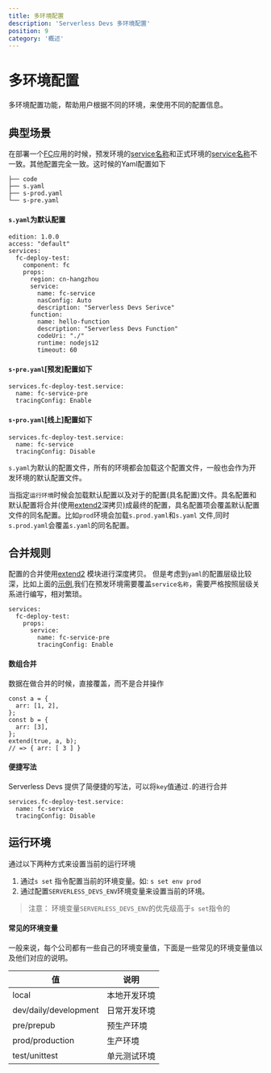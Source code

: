 ```yaml
---
title: 多环境配置
description: 'Serverless Devs 多环境配置'
position: 9
category: '概述'
---
```


# 多环境配置
多环境配置功能，帮助用户根据不同的环境，来使用不同的配置信息。

## 典型场景
在部署一个[FC](https://serverless-devs.com/fc/readme)应用的时候，预发环境的[service名称](https://serverless-devs.com/fc/yaml#service%E5%AD%97%E6%AE%B5)和正式环境的[service名称](https://serverless-devs.com/fc/yaml#service%E5%AD%97%E6%AE%B5)不一致。其他配置完全一致。这时候的Yaml配置如下
```
├── code
├── s.yaml
├── s-prod.yaml
└── s-pre.yaml
```
#### `s.yaml`为默认配置
```
edition: 1.0.0
access: "default"
services:
  fc-deploy-test:
    component: fc
    props:
      region: cn-hangzhou
      service:
        name: fc-service
        nasConfig: Auto
        description: "Serverless Devs Serivce"
      function:
        name: hello-function
        description: "Serverless Devs Function"
        codeUri: "./"
        runtime: nodejs12
        timeout: 60
```
#### `s-pre.yaml`[预发]配置如下
```
services.fc-deploy-test.service:
  name: fc-service-pre
  tracingConfig: Enable
```
#### `s-pro.yaml`[线上]配置如下
```
services.fc-deploy-test.service:
  name: fc-service
  tracingConfig: Disable
```

`s.yaml`为默认的配置文件，所有的环境都会加载这个配置文件，一般也会作为开发环境的默认配置文件。

当指定`运行环境`时候会加载默认配置以及对于的配置(具名配置)文件。具名配置和默认配置将合并(使用[extend2](https://www.npmjs.com/package/extend2)深拷贝)成最终的配置，具名配置项会覆盖默认配置文件的同名配置。比如`prod`环境会加载`s.prod.yaml`和`s.yaml` 文件,同时`s.prod.yaml`会覆盖`s.yaml`的同名配置。

## 合并规则
配置的合并使用[extend2](https://www.npmjs.com/package/extend2) 模块进行深度拷贝。
但是考虑到`yaml`的配置层级比较深，比如上面的[示例](#/典型场景),我们在预发环境需要覆盖`service名称`，需要严格按照层级关系进行编写，相对繁琐。 
```
services:
  fc-deploy-test:
    props:
      service:
        name: fc-service-pre
        tracingConfig: Enable
```

#### 数组合并
数据在做合并的时候，直接覆盖，而不是合并操作
```
const a = {
  arr: [1, 2],
};
const b = {
  arr: [3],
};
extend(true, a, b);
// => { arr: [ 3 ] }
```

#### 便捷写法
Serverless Devs 提供了简便捷的写法，可以将`key`值通过`.`的进行合并
```
services.fc-deploy-test.service:
  name: fc-service
  tracingConfig: Disable
```


## 运行环境
通过以下两种方式来设置当前的运行环境
1. 通过`s set` 指令配置当前的环境变量。如: `s set env prod`
2. 通过配置`SERVERLESS_DEVS_ENV`环境变量来设置当前的环境。

> 注意： 环境变量`SERVERLESS_DEVS_ENV`的优先级高于`s set`指令的


#### 常见的环境变量
一般来说，每个公司都有一些自己的环境变量值，下面是一些常见的环境变量值以及他们对应的说明。


| 值 | 说明 |
| --- | --- |
| local | 本地开发环境 |
| dev/daily/development | 日常开发环境 |
| pre/prepub | 预生产环境 |
| prod/production | 生产环境 |
| test/unittest | 单元测试环境 |
